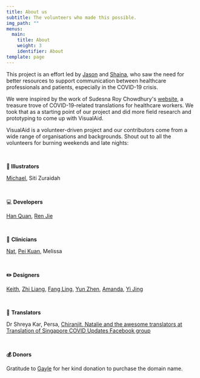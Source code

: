 ```yaml
---
title: About us
subtitle: The volunteers who made this possible.
img_path: ""
menus:
  main:
    title: About
    weight: 3
    identifier: About
template: page
---
```

This project is an effort led by <a href="https://jasonleow.carrd.co/" target="_blank" rel="noopener">Jason</a>[](https://jasonleow.carrd.co/) and [](https://sg.linkedin.com/in/shainatan-service-ux-design)<a href="https://www.linkedin.com/in/shainatan-service-ux-design/" target="_blank" rel="noopener">Shaina</a>, who saw the need for better resources to support communication between healthcare professionals and patients, especially in the COVID-19 crisis.  

We were inspired by the work of Sudesna Roy Chowdhury's <a href="https://sudesnaroychowdhury.wixsite.com/covid" target="_blank" rel="noopener">website</a>, a treasure trove of COVID-19-related translations for healthcare workers. We took that as a starting point of our project and did more field research and prototyping to come up with VisualAid.

VisualAid is a volunteer-driven project and our contributors come from a wide range of organisations and backgrounds. Shout out to all the volunteers for burning weekends and late nights:

<br/>

**🎨 Illustrators**

<a href="https://www.behance.net/michaelhuyouren" target="_blank" rel="noopener">Michael</a>, Siti Zuraidah

<br/>

💻 **Developers** 

[](https://www.linkedin.com/in/han-quan-lim-0ab109178/)<a href="https://www.linkedin.com/in/han-quan-lim-0ab109178/" target="_blank" rel="noopener">Han Quan</a>, [](https://www.linkedin.com/in/ren-jie-teo-343480140/)<a href="https://www.linkedin.com/in/ren-jie-teo-343480140/" target="_blank" rel="noopener">Ren Jie</a>

<br/>

🏥 **Clinicians**

<a href="https://www.linkedin.com/in/natliew/" target="_blank" rel="noopener">Nat</a>, <a href="https://www.instagram.com/lil_mem0ries/?igshid=6d1ayewmyip9" target="_blank" rel="noopener">Pei Kuan</a>, Melissa

<br/>

**✏️ Designers**[](https://sg.linkedin.com/in/shainatan-service-ux-design)

<a href="https://www.linkedin.com/in/keithwongz/" target="_blank" rel="noopener">Keith</a>, <a href="https://www.linkedin.com/in/czhiliang/" target="_blank" rel="noopener">Zhi Liang</a>, <a href="https://www.linkedin.com/in/kok-fangling/" target="_blank" rel="noopener">Fang Ling</a>, <a href="https://www.linkedin.com/in/yun-zhen-choy-93a8837a/?originalSubdomain=sg" target="_blank" rel="noopener">Yun Zhen</a>, <a href="https://www.linkedin.com/in/amandarielle/?originalSubdomain=sg" target="_blank" rel="noopener">Amanda</a>, <a href="https://www.linkedin.com/in/yijingchoy/?originalSubdomain=sg" target="_blank" rel="noopener">Yi Jing</a>

<br/>

💬 **Translators**

Dr Shreya Kar, Persa, [](https://www.facebook.com/sgtranslationcovid/)<a href="https://www.facebook.com/sgtranslationcovid/" target="_blank" rel="noopener">Chiranjit, Natalie and the awesome translators at Translation of Singapore COVID Updates Facebook group</a>

<br/>

**💰 Donors**

Gratitude to [](https://sg.linkedin.com/in/gaylegoh)<a href="https://www.linkedin.com/in/gaylegoh/" target="_blank" rel="noopener">Gayle</a> for her kind donation to purchase the domain name.